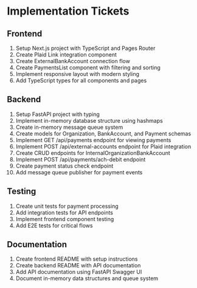 # Implementation Tickets

## Frontend

1. Setup Next.js project with TypeScript and Pages Router
2. Create Plaid Link integration component
3. Create ExternalBankAccount connection flow
4. Create PaymentsList component with filtering and sorting
5. Implement responsive layout with modern styling
6. Add TypeScript types for all components and pages

## Backend

1. Setup FastAPI project with typing
2. Implement in-memory database structure using hashmaps
3. Create in-memory message queue system
4. Create models for Organization, BankAccount, and Payment schemas
5. Implement GET /api/payments endpoint for viewing payments
6. Implement POST /api/external-accounts endpoint for Plaid integration
7. Create CRUD endpoints for InternalOrganizationBankAccount
8. Implement POST /api/payments/ach-debit endpoint
9. Create payment status check endpoint
10. Add message queue publisher for payment events

## Testing

1. Create unit tests for payment processing
2. Add integration tests for API endpoints
3. Implement frontend component testing
4. Add E2E tests for critical flows

## Documentation

1. Create frontend README with setup instructions
2. Create backend README with API documentation
3. Add API documentation using FastAPI Swagger UI
4. Document in-memory data structures and queue system
